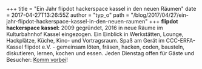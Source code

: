 +++
title = "Ein Jahr flipdot hackerspace kassel in den neuen Räumen"
date = 2017-04-27T13:26:55Z
author = "typ_o"
path = "/blog/2017/04/27/ein-jahr-flipdot-hackerspace-kassel-in-den-neuen-raumen"
+++
**flipdot hackerspace kassel:** 2009 gegründet, 2016 in neue Räume im
Kulturbahnhof Kassel eingezogen. Ein Einblick in Werkstätten, Lounge,
Hackplätze, Küche, Kino- und Vortragsraum. Spaß am Gerät im
CCC-ERFA-Kassel flipdot e.V. - gemeinsam löten, fräsen, hacken, coden,
bausteln, diskutieren, lernen, kochen und essen. Jeden Dienstag offen
für Gäste und Besucher: [Komm
vorbei](/kontakt/)!
